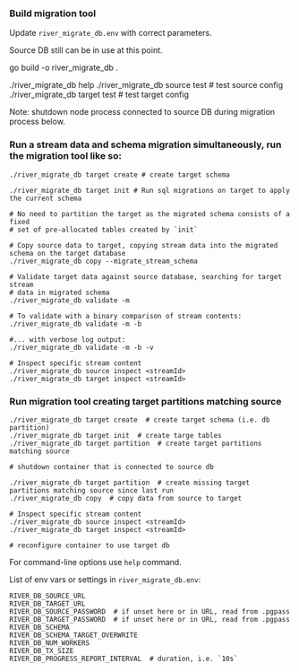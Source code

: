 ### Build migration tool

Update `river_migrate_db.env` with correct parameters.

Source DB still can be in use at this point.

go build -o river_migrate_db .

./river_migrate_db help
./river_migrate_db source test # test source config
./river_migrate_db target test # test target config

Note: shutdown node process connected to source DB during migration process below.

### Run a stream data and schema migration simultaneously, run the migration tool like so:

    ./river_migrate_db target create # create target schema

    ./river_migrate_db target init # Run sql migrations on target to apply the current schema

    # No need to partition the target as the migrated schema consists of a fixed
    # set of pre-allocated tables created by `init`

    # Copy source data to target, copying stream data into the migrated schema on the target database
    ./river_migrate_db copy --migrate_stream_schema

    # Validate target data against source database, searching for target stream
    # data in migrated schema
    ./river_migrate_db validate -m

    # To validate with a binary comparison of stream contents:
    ./river_migrate_db validate -m -b

    #... with verbose log output:
    ./river_migrate_db validate -m -b -v

    # Inspect specific stream content
    ./river_migrate_db source inspect <streamId>
    ./river_migrate_db target inspect <streamId>

### Run migration tool creating target partitions matching source

    ./river_migrate_db target create  # create target schema (i.e. db partition)
    ./river_migrate_db target init  # create targe tables
    ./river_migrate_db target partition  # create target partitions matching source

    # shutdown container that is connected to source db

    ./river_migrate_db target partition  # create missing target partitions matching source since last run
    ./river_migrate_db copy  # copy data from source to target

    # Inspect specific stream content
    ./river_migrate_db source inspect <streamId>
    ./river_migrate_db target inspect <streamId>

    # reconfigure container to use target db

For command-line options use `help` command.

List of env vars or settings in `river_migrate_db.env`:

    RIVER_DB_SOURCE_URL
    RIVER_DB_TARGET_URL
    RIVER_DB_SOURCE_PASSWORD  # if unset here or in URL, read from .pgpass
    RIVER_DB_TARGET_PASSWORD  # if unset here or in URL, read from .pgpass
    RIVER_DB_SCHEMA
    RIVER_DB_SCHEMA_TARGET_OVERWRITE
    RIVER_DB_NUM_WORKERS
    RIVER_DB_TX_SIZE
    RIVER_DB_PROGRESS_REPORT_INTERVAL  # duration, i.e. `10s`
